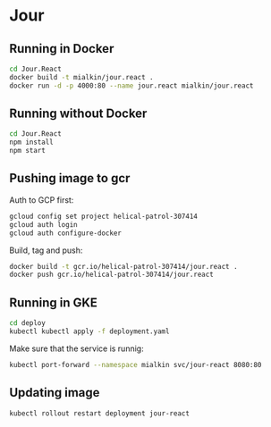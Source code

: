 # Jour

## Running in Docker

```bash
cd Jour.React
docker build -t mialkin/jour.react .
docker run -d -p 4000:80 --name jour.react mialkin/jour.react
```

## Running without Docker

```bash
cd Jour.React
npm install
npm start
```

## Pushing image to gcr

Auth to GCP first:

```bash
gcloud config set project helical-patrol-307414
gcloud auth login
gcloud auth configure-docker

```

Build, tag and push:

```bash
docker build -t gcr.io/helical-patrol-307414/jour.react .
docker push gcr.io/helical-patrol-307414/jour.react
```

## Running in GKE

```bash
cd deploy
kubectl kubectl apply -f deployment.yaml
```

Make sure that the service is runnig:

```bash
kubectl port-forward --namespace mialkin svc/jour-react 8080:80
```

## Updating image

```bash
kubectl rollout restart deployment jour-react
```
